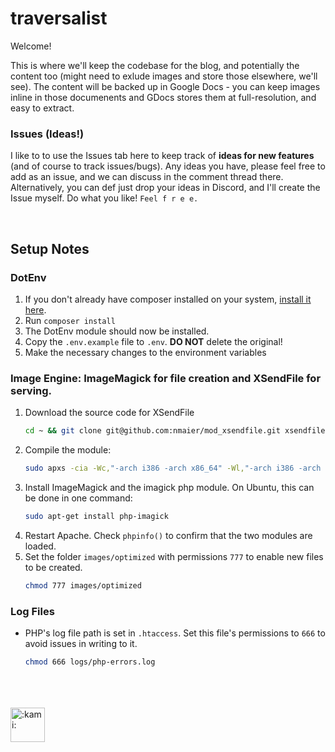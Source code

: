 # traversalist

Welcome!

This is where we'll keep the codebase for the blog, and potentially the content too (might need to exlude images and store those elsewhere, we'll see). The content will be backed up in Google Docs - you can keep images inline in those documenents and GDocs stores them at full-resolution, and easy to extract.

### Issues (Ideas!)

I like to to use the Issues tab here to keep track of **ideas for new features** (and of course to track issues/bugs). Any ideas you have, please feel free to add as an issue, and we can discuss in the comment thread there. Alternatively, you can def just drop your ideas in Discord, and I'll create the Issue myself. Do what you like! `Feel f r e e.`

<br>

## Setup Notes

### DotEnv

1. If you don't already have composer installed on your system, <a href="https://getcomposer.org/download/" target="_blank">install it here</a>.
2. Run `composer install`
3. The DotEnv module should now be installed.
4. Copy the `.env.example` file to `.env`. **DO NOT** delete the original!
5. Make the necessary changes to the environment variables

<!-- <br> -->

### Image Engine: ImageMagick for file creation and XSendFile for serving.

1. Download the source code for XSendFile
	```sh
	cd ~ && git clone git@github.com:nmaier/mod_xsendfile.git xsendfile-source && cd xsendfile-source
	```
2. Compile the module:
	```sh
	sudo apxs -cia -Wc,"-arch i386 -arch x86_64" -Wl,"-arch i386 -arch x86_64" mod_xsendfile.c
	```
3. Install ImageMagick and the imagick php module. On Ubuntu, this can be done in one command:
	```sh
	sudo apt-get install php-imagick
	```
4. Restart Apache. Check `phpinfo()` to confirm that the two modules are loaded.
5. Set the folder `images/optimized` with permissions `777` to enable new files to be created.
	```sh
	chmod 777 images/optimized
	```

### Log Files

- PHP's log file path is set in `.htaccess`. Set this file's permissions to `666` to avoid issues in writing to it.
	```sh
	chmod 666 logs/php-errors.log
	```


<br><br><br>
<img alt=":kami:" src="https://cdn.discordapp.com/attachments/509601705789358083/673662258546606122/Kami.png" width="55">
